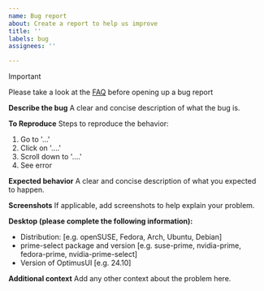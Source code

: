```yaml
---
name: Bug report
about: Create a report to help us improve
title: ''
labels: bug
assignees: ''

---
```


> [!IMPORTANT]  
> Please take a look at the [FAQ](https://github.com/Z-Ray-Entertainment/optimus-ui/wiki/FAQ) before opening up a bug report

**Describe the bug**
A clear and concise description of what the bug is.

**To Reproduce**
Steps to reproduce the behavior:
1. Go to '...'
2. Click on '....'
3. Scroll down to '....'
4. See error

**Expected behavior**
A clear and concise description of what you expected to happen.

**Screenshots**
If applicable, add screenshots to help explain your problem.

**Desktop (please complete the following information):**
 - Distribution: [e.g. openSUSE, Fedora, Arch, Ubuntu, Debian]
 - prime-select package and version [e.g. suse-prime, nvidia-prime, fedora-prime, nvidia-prime-select]
 - Version of OptimusUI [e.g. 24.10]

**Additional context**
Add any other context about the problem here.
